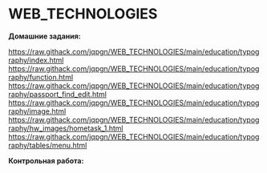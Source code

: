 # WEB_TECHNOLOGIES

**Домашние задания:**

https://raw.githack.com/jqpgn/WEB_TECHNOLOGIES/main/education/typography/index.html
https://raw.githack.com/jqpgn/WEB_TECHNOLOGIES/main/education/typography/function.html
https://raw.githack.com/jqpgn/WEB_TECHNOLOGIES/main/education/typography/passport_find_edit.html
https://raw.githack.com/jqpgn/WEB_TECHNOLOGIES/main/education/typography/image.html
https://raw.githack.com/jqpgn/WEB_TECHNOLOGIES/main/education/typography/hw_images/hometask_1.html
https://raw.githack.com/jqpgn/WEB_TECHNOLOGIES/main/education/typography/tables/menu.html

**Контрольная работа:**
